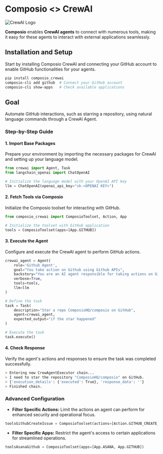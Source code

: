 # Composio <> CrewAI

![CrewAI Logo](https://i.imgur.com/jXeNUda.png)

**Composio** enables **CrewAI agents** to connect with numerous tools, making it easy for these agents to interact with external applications seamlessly.

## Installation and Setup

Start by installing Composio CrewAI and connecting your GitHub account to enable GitHub functionalities for your agents.

```bash
pip install composio_crewai
composio-cli add github  # Connect your GitHub account
composio-cli show-apps   # Check available applications
```

## Goal

Automate GitHub interactions, such as starring a repository, using natural language commands through a CrewAI Agent.

### Step-by-Step Guide

#### 1. Import Base Packages

Prepare your environment by importing the necessary packages for CrewAI and setting up your language model.

```python
from crewai import Agent, Task
from langchain_openai import ChatOpenAI

# Initialize the language model with your OpenAI API key
llm = ChatOpenAI(openai_api_key="sk-<OPENAI KEY>")
```

#### 2. Fetch Tools via Composio

Initialize the Composio toolset for interacting with GitHub.

```python
from composio_crewai import ComposioToolset, Action, App

# Initialize the toolset with GitHub application
tools = ComposioToolset(apps=[App.GITHUB])
```

#### 3. Execute the Agent

Configure and execute the CrewAI agent to perform GitHub actions.

```python
crewai_agent = Agent(
    role='Github Agent',
    goal="You take action on Github using Github APIs",
    backstory="You are an AI agent responsible for taking actions on Github on users' behalf using Github APIs",
    verbose=True,
    tools=tools,
    llm=llm
)

# Define the task
task = Task(
    description="Star a repo ComposioHQ/composio on GitHub",
    agent=crewai_agent,
    expected_output="if the star happened"
)

# Execute the task
task.execute()
```

#### 4. Check Response

Verify the agent's actions and responses to ensure the task was completed successfully.

```bash
> Entering new CrewAgentExecutor chain...
> I need to star the repository "ComposioHQ/composio" on GitHub.
> {'execution_details': {'executed': True}, 'response_data': ''}
> Finished chain.
```

### Advanced Configuration

- **Filter Specific Actions:** Limit the actions an agent can perform for enhanced security and operational focus.

```python
toolsGithubCreateIssue = ComposioToolset(actions=[Action.GITHUB_CREATE_ISSUE])
```

- **Filter Specific Apps:** Restrict the agent's access to certain applications for streamlined operations.

```python
toolsAsanaGithub = ComposioToolset(apps=[App.ASANA, App.GITHUB])
```
